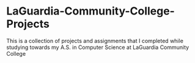 # LaGuardia-Community-College-Projects
This is a collection of projects and assignments that I completed while studying towards my A.S. in Computer Science at LaGuardia Community College
